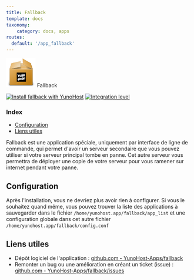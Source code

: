 ```yaml
---
title: Fallback
template: docs
taxonomy:
    category: docs, apps
routes:
  default: '/app_fallback'
---
```


<img src="/images/yunohost_package.png" height="80px" alt="Package"> Fallback

[![Install fallback with YunoHost](https://install-app.yunohost.org/install-with-yunohost.png)](https://install-app.yunohost.org/?app=fallback) [![Integration level](https://dash.yunohost.org/integration/fallback.svg)](https://dash.yunohost.org/appci/app/fallback)

### Index

- [Configuration](#configuration)
- [Liens utiles](#liens-utiles)

Fallback est une application spéciale, uniquement par interface de ligne de commande, qui permet d'avoir un serveur secondaire que vous pouvez utiliser si votre serveur principal tombe en panne.
Cet autre serveur vous permettra de déployer une copie de votre serveur pour vous ramener sur internet pendant votre panne.

## Configuration

Après l'installation, vous ne devriez plus avoir rien à configurer. Si vous le souhaitez quand même, vous pouvez trouver la liste des applications à sauvegarder dans le fichier `/home/yunohost.app/fallback/app_list` et une configuration globale dans cet autre fichier `/home/yunohost.app/fallback/config.conf`

## Liens utiles

 + Dépôt logiciel de l'application : [github.com - YunoHost-Apps/fallback](https://github.com/YunoHost-Apps/fallback_ynh)
 + Remonter un bug ou une amélioration en créant un ticket (issue) : [github.com - YunoHost-Apps/fallback/issues](https://github.com/YunoHost-Apps/fallback_ynh/issues)

